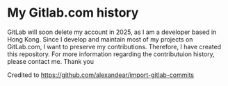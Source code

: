 # My Gitlab.com history
GitLab will soon delete my account in 2025, as I am a developer based in Hong Kong. Since I develop and maintain most of my projects on GitLab.com, I want to preserve my contributions. Therefore, I have created this repository. For more information regarding the contributuion history, please contact me. Thank you

Credited to https://github.com/alexandear/import-gitlab-commits
